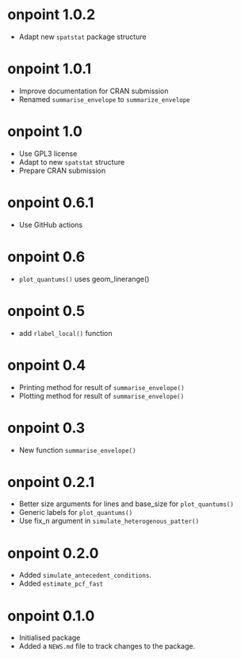 # onpoint 1.0.2
* Adapt new `spatstat` package structure

# onpoint 1.0.1
* Improve documentation for CRAN submission
* Renamed `summarise_envelope` to `summarize_envelope`

# onpoint 1.0
* Use GPL3 license
* Adapt to new `spatstat` structure
* Prepare CRAN submission

# onpoint 0.6.1
* Use GitHub actions

# onpoint 0.6
* `plot_quantums()` uses geom_linerange()

# onpoint 0.5
* add `rlabel_local()` function

# onpoint 0.4
* Printing method for result of `summarise_envelope()`
* Plotting method for result of `summarise_envelope()`

# onpoint 0.3
* New function `summarise_envelope()`

# onpoint 0.2.1
* Better size arguments for lines and base_size for `plot_quantums()`
* Generic labels for `plot_quantums()`
* Use fix_n argument in `simulate_heterogenous_patter()`

# onpoint 0.2.0
* Added `simulate_antecedent_conditions`.
* Added `estimate_pcf_fast`

# onpoint 0.1.0
* Initialised package
* Added a `NEWS.md` file to track changes to the package.
